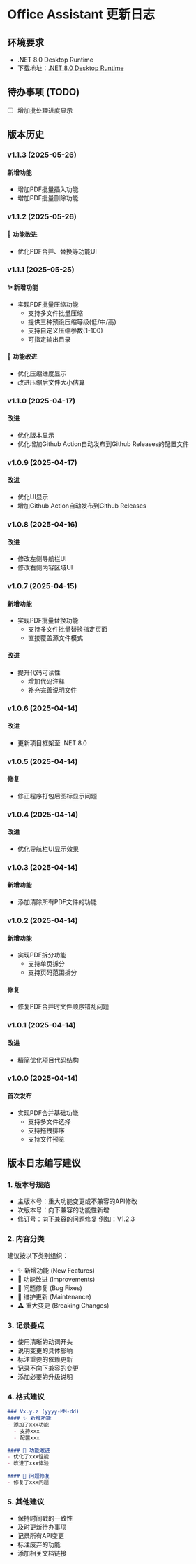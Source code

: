 # Office Assistant 更新日志

## 环境要求
- .NET 8.0 Desktop Runtime
- 下载地址：[.NET 8.0 Desktop Runtime](https://dotnet.microsoft.com/zh-cn/download/dotnet/thank-you/runtime-desktop-8.0.4-windows-x64-installer)

## 待办事项 (TODO)
- [ ] 增加批处理进度显示

## 版本历史
### v1.1.3 (2025-05-26)
#### 新增功能
- 增加PDF批量插入功能
- 增加PDF批量删除功能

### v1.1.2 (2025-05-26)
#### 🔄 功能改进
- 优化PDF合并、替换等功能UI

### v1.1.1 (2025-05-25)
#### ✨ 新增功能
- 实现PDF批量压缩功能
  - 支持多文件批量压缩
  - 提供三种预设压缩等级(低/中/高)
  - 支持自定义压缩参数(1-100)
  - 可指定输出目录

#### 🔄 功能改进
- 优化压缩进度显示
- 改进压缩后文件大小估算

### v1.1.0 (2025-04-17)
#### 改进
- 优化版本显示
- 优化增加Github Action自动发布到Github Releases的配置文件
### v1.0.9 (2025-04-17)
#### 改进
- 优化UI显示
- 增加Github Action自动发布到Github Releases
### v1.0.8 (2025-04-16)
#### 改进
- 修改左侧导航栏UI
- 修改右侧内容区域UI

### v1.0.7 (2025-04-15)
#### 新增功能
- 实现PDF批量替换功能
  - 支持多文件批量替换指定页面
  - 直接覆盖源文件模式
#### 改进
- 提升代码可读性
  - 增加代码注释
  - 补充完善说明文件

### v1.0.6 (2025-04-14)
#### 改进
- 更新项目框架至 .NET 8.0

### v1.0.5 (2025-04-14)
#### 修复
- 修正程序打包后图标显示问题

### v1.0.4 (2025-04-14)
#### 改进
- 优化导航栏UI显示效果

### v1.0.3 (2025-04-14)
#### 新增功能
- 添加清除所有PDF文件的功能

### v1.0.2 (2025-04-14)
#### 新增功能
- 实现PDF拆分功能
  - 支持单页拆分
  - 支持页码范围拆分

#### 修复
- 修复PDF合并时文件顺序错乱问题

### v1.0.1 (2025-04-14)
#### 改进
- 精简优化项目代码结构

### v1.0.0 (2025-04-14)
#### 首次发布
- 实现PDF合并基础功能
  - 支持多文件选择
  - 支持拖拽排序
  - 支持文件预览

## 版本日志编写建议

### 1. 版本号规范
- 主版本号：重大功能变更或不兼容的API修改
- 次版本号：向下兼容的功能性新增
- 修订号：向下兼容的问题修复
例如：V1.2.3

### 2. 内容分类
建议按以下类别组织：
- ✨ 新增功能 (New Features)
- 🔄 功能改进 (Improvements)
- 🐛 问题修复 (Bug Fixes)
- 🔧 维护更新 (Maintenance)
- ⚠️ 重大变更 (Breaking Changes)

### 3. 记录要点
- 使用清晰的动词开头
- 说明变更的具体影响
- 标注重要的依赖更新
- 记录不向下兼容的变更
- 添加必要的升级说明

### 4. 格式建议
```markdown
### Vx.y.z (yyyy-MM-dd)
#### ✨ 新增功能
- 添加了xxx功能
  - 支持xxx
  - 配置xxx

#### 🔄 功能改进
- 优化了xxx性能
- 改进了xxx体验

#### 🐛 问题修复
- 修复了xxx问题
```

### 5. 其他建议
- 保持时间戳的一致性
- 及时更新待办事项
- 记录所有API变更
- 标注废弃的功能
- 添加相关文档链接